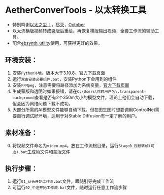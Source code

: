 # AetherConverTools - 以太转换工具
- 特别鸣谢[以太之尘丨](https://space.bilibili.com/1689500)，[尽灭](https://github.com/GoldenLoong)，[October](https://github.com/philodoxos)
- 以太流横版视频转成竖版后重绘，再恢复横版输出视频，全套工作流的辅助工具。
- 配合[ebsynth_utility](https://github.com/s9roll7/ebsynth_utility)使用，可获得更好的效果。

## 环境安装：
1. 安装``Python环境``，版本大于3.10.8。[官方下载页面](https://www.python.org/downloads/)
2. 运行``双击安装必要组件.bat``，安装Python下会用到的组件
3. 安装``FFMpeg``，注意需要将路径添加为系统变量，[官方下载页面](https://github.com/BtbN/FFmpeg-Builds/releases)
4. 生成蒙版和透明时如果报错，请在``C:\Users\你的用户名\.transparent-background``查看是否有2个350m大小的模型文件，理论上他们会自动下载，但会因为网络问题下载不成功。
5. 大部分所需的AI模型文件能够自动下载。但在图生图时想要调用ControlNet需要自行调试好环境，适用于对Stable Diffusion有一定了解的用户。

## 素材准备：
0. 将视频文件命名为``video.mp4``，放在工作流根目录，运行``Stage0_视频转帧(可选).bat``生成帧文件和蒙版文件

## 执行步骤：
1. 运行``01_从头开始工作流.bat``文件，跟随引导完成工作流
2. 可运行``02_中途开始工作流.bat``文件，随时运行任意工作流步骤